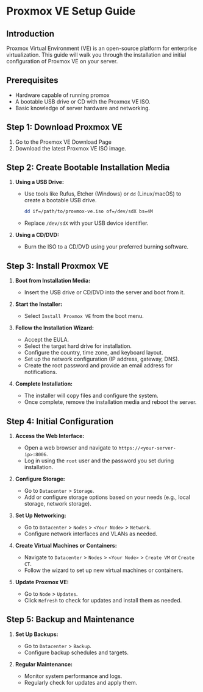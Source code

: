 # Proxmox VE Setup Guide

## Introduction

Proxmox Virtual Environment (VE) is an open-source platform for enterprise virtualization. This guide will walk you through the installation and initial configuration of Proxmox VE on your server.

## Prerequisites

- Hardware capable of running promox 
- A bootable USB drive or CD with the Proxmox VE ISO.
- Basic knowledge of server hardware and networking.

## Step 1: Download Proxmox VE

1. Go to the Proxmox VE Download Page
2. Download the latest Proxmox VE ISO image.

## Step 2: Create Bootable Installation Media

1. **Using a USB Drive:**
   - Use tools like Rufus, Etcher (Windows) or `dd` (Linux/macOS) to create a bootable USB drive.
     ```bash
     dd if=/path/to/proxmox-ve.iso of=/dev/sdX bs=4M
     ```
   - Replace `/dev/sdX` with your USB device identifier.

2. **Using a CD/DVD:**
   - Burn the ISO to a CD/DVD using your preferred burning software.

## Step 3: Install Proxmox VE

1. **Boot from Installation Media:**
   - Insert the USB drive or CD/DVD into the server and boot from it.

2. **Start the Installer:**
   - Select `Install Proxmox VE` from the boot menu.

3. **Follow the Installation Wizard:**
   - Accept the EULA.
   - Select the target hard drive for installation.
   - Configure the country, time zone, and keyboard layout.
   - Set up the network configuration (IP address, gateway, DNS).
   - Create the root password and provide an email address for notifications.

4. **Complete Installation:**
   - The installer will copy files and configure the system.
   - Once complete, remove the installation media and reboot the server.

## Step 4: Initial Configuration

1. **Access the Web Interface:**
   - Open a web browser and navigate to `https://<your-server-ip>:8006`.
   - Log in using the `root` user and the password you set during installation.

2. **Configure Storage:**
   - Go to `Datacenter` > `Storage`.
   - Add or configure storage options based on your needs (e.g., local storage, network storage).

3. **Set Up Networking:**
   - Go to `Datacenter` > `Nodes` > `<Your Node>` > `Network`.
   - Configure network interfaces and VLANs as needed.

4. **Create Virtual Machines or Containers:**
   - Navigate to `Datacenter` > `Nodes` > `<Your Node>` > `Create VM` or `Create CT`.
   - Follow the wizard to set up new virtual machines or containers.

5. **Update Proxmox VE:**
   - Go to `Node` > `Updates`.
   - Click `Refresh` to check for updates and install them as needed.

## Step 5: Backup and Maintenance

1. **Set Up Backups:**
   - Go to `Datacenter` > `Backup`.
   - Configure backup schedules and targets.

2. **Regular Maintenance:**
   - Monitor system performance and logs.
   - Regularly check for updates and apply them.
